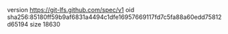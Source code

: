 version https://git-lfs.github.com/spec/v1
oid sha256:85180ff59b9af6831a4494c1dfe16957669117fd7c5fa88a60edd75812d65194
size 18630
